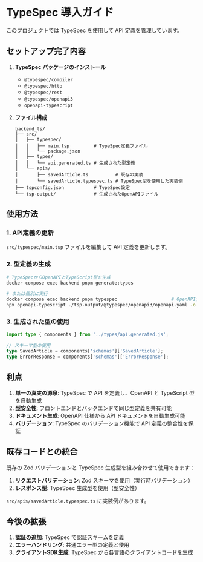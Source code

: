 # TypeSpec 導入ガイド

このプロジェクトでは TypeSpec を使用して API 定義を管理しています。

## セットアップ完了内容

1. **TypeSpec パッケージのインストール**
   - `@typespec/compiler`
   - `@typespec/http`
   - `@typespec/rest`
   - `@typespec/openapi3`
   - `openapi-typescript`

2. **ファイル構成**
   ```
   backend_ts/
   ├── src/
   │   ├── typespec/
   │   │   ├── main.tsp         # TypeSpec定義ファイル
   │   │   └── package.json
   │   ├── types/
   │   │   └── api.generated.ts # 生成された型定義
   │   └── apis/
   │       ├── savedArticle.ts          # 既存の実装
   │       └── savedArticle.typespec.ts # TypeSpec型を使用した実装例
   ├── tspconfig.json           # TypeSpec設定
   └── tsp-output/              # 生成されたOpenAPIファイル
   ```

## 使用方法

### 1. API定義の更新

`src/typespec/main.tsp` ファイルを編集して API 定義を更新します。

### 2. 型定義の生成

```bash
# TypeSpecからOpenAPIとTypeScript型を生成
docker compose exec backend pnpm generate:types

# または個別に実行
docker compose exec backend pnpm typespec                    # OpenAPI生成のみ
npx openapi-typescript ./tsp-output/@typespec/openapi3/openapi.yaml -o ./src/types/api.generated.ts
```

### 3. 生成された型の使用

```typescript
import type { components } from '../types/api.generated.js';

// スキーマ型の使用
type SavedArticle = components['schemas']['SavedArticle'];
type ErrorResponse = components['schemas']['ErrorResponse'];
```

## 利点

1. **単一の真実の源泉**: TypeSpec で API を定義し、OpenAPI と TypeScript 型を自動生成
2. **型安全性**: フロントエンドとバックエンドで同じ型定義を共有可能
3. **ドキュメント生成**: OpenAPI 仕様から API ドキュメントを自動生成可能
4. **バリデーション**: TypeSpec のバリデーション機能で API 定義の整合性を保証

## 既存コードとの統合

既存の Zod バリデーションと TypeSpec 生成型を組み合わせて使用できます：

1. **リクエストバリデーション**: Zod スキーマを使用（実行時バリデーション）
2. **レスポンス型**: TypeSpec 生成型を使用（型安全性）

`src/apis/savedArticle.typespec.ts` に実装例があります。

## 今後の拡張

1. **認証の追加**: TypeSpec で認証スキームを定義
2. **エラーハンドリング**: 共通エラー型の定義と使用
3. **クライアントSDK生成**: TypeSpec から各言語のクライアントコードを生成